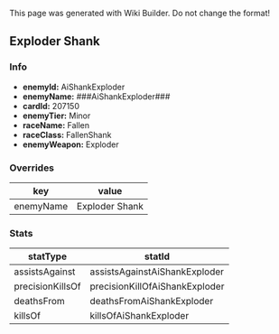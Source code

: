 <span class="wiki-builder">This page was generated with Wiki Builder. Do not change the format!</span>

## Exploder Shank
### Info
* **enemyId:** AiShankExploder
* **enemyName:** ###AiShankExploder###
* **cardId:** 207150
* **enemyTier:** Minor
* **raceName:** Fallen
* **raceClass:** FallenShank
* **enemyWeapon:** Exploder

### Overrides
key | value
--- | -----
enemyName | Exploder Shank

### Stats
statType | statId
-------- | ------
assistsAgainst | assistsAgainstAiShankExploder
precisionKillsOf | precisionKillOfAiShankExploder
deathsFrom | deathsFromAiShankExploder
killsOf | killsOfAiShankExploder

